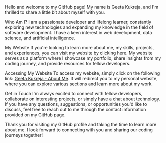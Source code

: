 Hello and welcome to my GitHub page! My name is Geeta Kukreja, and I'm thrilled to share a little bit about myself with you.

Who Am I?
I am a passionate developer and lifelong learner, constantly exploring new technologies and expanding my knowledge in the field of software development. I have a keen interest in web development, data science, and artificial intelligence.

My Website
If you're looking to learn more about me, my skills, projects, and experiences, you can visit my website by clicking here. My website serves as a platform where I showcase my portfolio, share insights from my coding journey, and provide resources for fellow developers.

Accessing My Website
To access my website, simply click on the following link: [Geeta Kukreja - About Me](https://geeta-kukreja.github.io/aboutme/). It will redirect you to my personal website, where you can explore various sections and learn more about my work.

Get in Touch
I'm always excited to connect with fellow developers, collaborate on interesting projects, or simply have a chat about technology. If you have any questions, suggestions, or opportunities you'd like to discuss, feel free to reach out to me through the contact information provided on my GitHub page.

Thank you for visiting my GitHub profile and taking the time to learn more about me. I look forward to connecting with you and sharing our coding journeys together!
